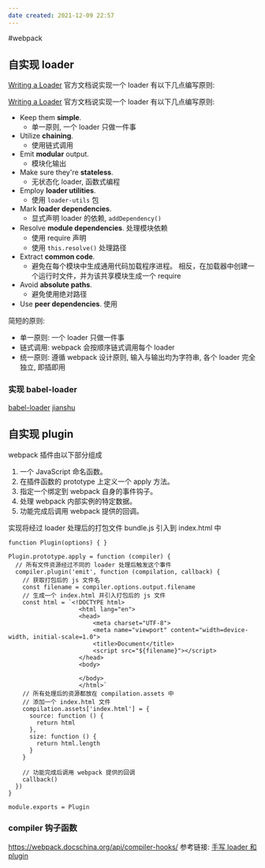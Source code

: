 ```yaml
---
date created: 2021-12-09 22:57
---
```


#webpack

## 自实现 loader

[Writing a Loader](https://webpack.docschina.org/contribute/writing-a-loader/)
官方文档说实现一个 loader 有以下几点编写原则:

[Writing a Loader](https://webpack.docschina.org/contribute/writing-a-loader/)
官方文档说实现一个 loader 有以下几点编写原则:

- Keep them **simple**.
  - 单一原则, 一个 loader 只做一件事
- Utilize **chaining**.
  - 使用链式调用
- Emit **modular** output.
  - 模块化输出
- Make sure they're **stateless**.
  - 无状态化 loader, 函数式编程
- Employ **loader utilities**.
  - 使用 `loader-utils` 包
- Mark **loader dependencies**.
  - 显式声明 loader 的依赖, `addDependency()`
- Resolve **module dependencies**. 处理模块依赖
  - 使用 require 声明
  - 使用 `this.resolve()` 处理路径
- Extract **common code**.
  - 避免在每个模块中生成通用代码加载程序进程。 相反，在加载器中创建一个运行时文件，并为该共享模块生成一个 require
- Avoid **absolute paths**.
  - 避免使用绝对路径
- Use **peer dependencies**. 使用

简短的原则:

- 单一原则: 一个 loader 只做一件事
- 链式调用: webpack 会按顺序链式调用每个 loader
- 统一原则: 遵循 webpack 设计原则, 输入与输出均为字符串, 各个 loader 完全独立, 即插即用

### 实现 babel-loader

[babel-loader](https://blog.csdn.net/qq_38935512/article/details/112918516)
[jianshu](https://www.jianshu.com/p/297e838b104e)

## 自实现 plugin

webpack 插件由以下部分组成

1. 一个 JavaScript 命名函数。
2. 在插件函数的 prototype 上定义一个 apply 方法。
3. 指定一个绑定到 webpack 自身的事件钩子。
4. 处理 webpack 内部实例的特定数据。
5. 功能完成后调用 webpack 提供的回调。

实现将经过 loader 处理后的打包文件 bundle.js 引入到 index.html 中

```javscript
function Plugin(options) { }

Plugin.prototype.apply = function (compiler) {
  // 所有文件资源经过不同的 loader 处理后触发这个事件
  compiler.plugin('emit', function (compilation, callback) {
    // 获取打包后的 js 文件名
    const filename = compiler.options.output.filename
    // 生成一个 index.html 并引入打包后的 js 文件
    const html = `<!DOCTYPE html>
                    <html lang="en">
                    <head>
                        <meta charset="UTF-8">
                        <meta name="viewport" content="width=device-width, initial-scale=1.0">
                        <title>Document</title>
                        <script src="${filename}"></script>
                    </head>
                    <body>
                        
                    </body>
                    </html>`
    // 所有处理后的资源都放在 compilation.assets 中
    // 添加一个 index.html 文件
    compilation.assets['index.html'] = {
      source: function () {
        return html
      },
      size: function () {
        return html.length
      }
    }

    // 功能完成后调用 webpack 提供的回调
    callback()
  })
}

module.exports = Plugin
```

### compiler 钩子函数

<https://webpack.docschina.org/api/compiler-hooks/>
参考链接:
[手写 loader 和 plugin](https://github.com/woai3c/webpack-demo/tree/master/src)
